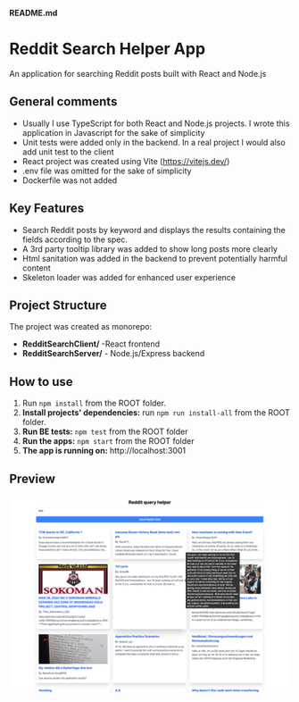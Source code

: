 **README.md**

# Reddit Search Helper App

An application for searching Reddit posts built with React and Node.js  


## General comments
* Usually I use TypeScript for both React and Node.js projects. I wrote this application in Javascript for the sake of simplicity 
* Unit tests were added only in the backend. In a real project I would also add unit test to the client
* React project was created using Vite (https://vitejs.dev/)
* .env file was omitted for the sake of simplicity  
* Dockerfile was not added 

## Key Features

* Search Reddit posts by keyword and displays the results containing the fields according to the spec.
* A 3rd party tooltip library was added to show long posts more clearly
* Html sanitation was added in the backend to prevent potentially harmful content 
* Skeleton loader was added for enhanced user experience 

## Project Structure
The project was created as monorepo:
* **RedditSearchClient/** -React frontend 
* **RedditSearchServer/** - Node.js/Express backend

## How to use

1. Run `npm install` from the ROOT folder.
2. **Install projects' dependencies:** run `npm run install-all` from the ROOT folder.
3. **Run BE tests:** `npm test` from the ROOT folder
4. **Run the apps:** `npm start` from the ROOT folder
5. **The app is running on:** http://localhost:3001

## Preview

![Preview](preview.png)